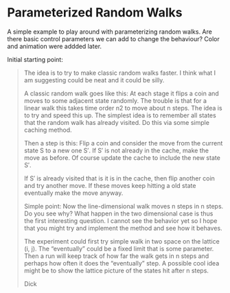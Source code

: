 # Parameterized Random Walks

A simple example to play around with parameterizing random walks. Are there basic control parameters we can add to change the behaviour? Color and animation were addded later.

Initial starting point:

> The idea is to try to make classic random walks faster. I think what I am suggesting could be neat and it could be silly.
> 
> A classic random walk goes like this: At each stage it flips a coin and moves to some adjacent state randomly. The trouble is that for a linear walk this takes time order n2 to move about n steps. The idea is to try and speed this up. The simplest idea is to remember all states that the random walk has already visited. Do this via some simple caching method.
> 
> Then a step is this: Flip a coin and consider the move from the
> current state S to a new one S′. If S′ is not already in the cache, make the move as before. Of course update the cache to include the new state S′.
> 
> If S′ is already visited that is it is in the cache, then flip another coin and try another move. If these moves keep hitting a old state eventually make the move anyway.
> 
> Simple point: Now the line-dimensional walk moves n steps in n steps. Do you see why? What happen in the two dimensional case is thus the first interesting question. I cannot see the behavior yet so I hope that you might try and implement the method and see how it behaves.
> 
> The experiment could first try simple walk in two space on the lattice (i, j). The “eventually” could be a fixed limit that is some parameter. Then a run will keep track of how far the walk gets in n steps and perhaps how often it does the “eventually” step. A possible cool idea might be to show the lattice picture of the states hit after n steps.
> 
> Dick
> 


